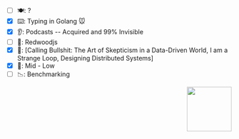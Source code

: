 ### 

<!--
**tclohm/tclohm** is a ✨ _special_ ✨ repository because its `README.md` (this file) appears on your GitHub profile.

Here are some ideas to get you started:

- 🔭 I’m currently working on ...
- 🌱 I’m currently learning ...
- 👯 I’m looking to collaborate on ...
- 🤔 I’m looking for help with ...
- 💬 Ask me about ...
- 📫 How to reach me: ...
- 😄 Pronouns: ...
- ⚡ Fun fact: ...
-->


- [ ] 🍽: ?   
- [x] ⌨️: Typing in Golang 🐭
- [x] 👂: Podcasts -- Acquired and 99% Invisible
- [ ] 👀: Redwoodjs
- [x] 📖: [Calling Bullshit: The Art of Skepticism in a Data-Driven World, I am a Strange Loop, Designing Distributed Systems]
- [x] 🔋: Mid - Low
- [ ] 📉: Benchmarking

<img src="https://user-images.githubusercontent.com/2380963/196989432-0c1113e4-33ec-4128-847e-932d0f377407.gif" align="right" width="100" height="100">
